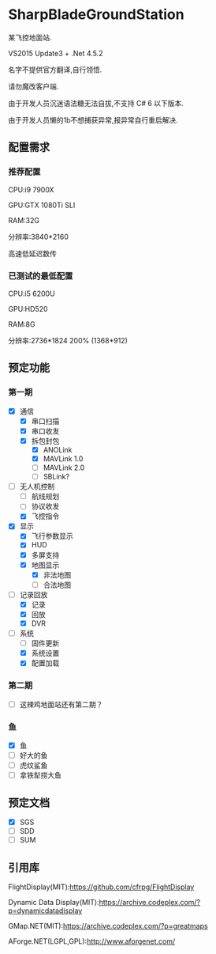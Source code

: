 # SharpBladeGroundStation

某飞控地面站.

VS2015 Update3 + .Net 4.5.2

名字不提供官方翻译,自行领悟.

请勿魔改客户端.

由于开发人员沉迷语法糖无法自拔,不支持 C\# 6 以下版本.

由于开发人员懒的1b不想捕获异常,报异常自行重启解决.

## 配置需求

### 推荐配置

CPU:i9 7900X

GPU:GTX 1080Ti SLI

RAM:32G

分辨率:3840*2160

高速低延迟数传

### 已测试的最低配置

CPU:i5 6200U

GPU:HD520

RAM:8G

分辨率:2736\*1824 200% (1368\*912)


## 预定功能

### 第一期
- [x] 通信
    - [x] 串口扫描
    - [x] 串口收发
    - [x] 拆包封包
        - [x] ANOLink
        - [x] MAVLink 1.0
        - [ ] MAVLink 2.0
        - [ ] SBLink?
- [ ] 无人机控制
    - [ ] 航线规划
    - [ ] 协议收发
    - [x] 飞控指令
- [x] 显示
    - [x] 飞行参数显示
    - [x] HUD
    - [x] 多屏支持
    - [x] 地图显示
        - [x] 非法地图
        - [ ] 合法地图
- [ ] 记录回放
    - [x] 记录
    - [x] 回放
    - [x] DVR
- [ ] 系统
    - [ ] 固件更新
    - [x] 系统设置
    - [x] 配置加载

### 第二期
- [ ] 这辣鸡地面站还有第二期？

### 鱼
- [x] 鱼
- [ ] 好大的鱼
- [ ] 虎纹鲨鱼
- [ ] 拿铁犁捞大鱼

## 预定文档

- [x] SGS
- [ ] SDD
- [ ] SUM

## 引用库

FlightDisplay(MIT):https://github.com/cfrpg/FlightDisplay

Dynamic Data Display(MIT):https://archive.codeplex.com/?p=dynamicdatadisplay

GMap.NET(MIT):https://archive.codeplex.com/?p=greatmaps

AForge.NET(LGPL,GPL):http://www.aforgenet.com/
